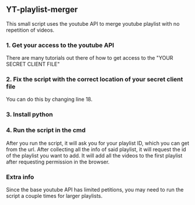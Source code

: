 ## YT-playlist-merger
This small script uses the youtube API to merge youtube playlist with no repetition of videos.

### 1. Get your access to the youtube API
There are many tutorials out there of how to get access to the "YOUR SECRET CLIENT FILE"

### 2. Fix the script with the correct location of your secret client file
You can do this by changing line 18.

### 3. Install python

### 4. Run the script in the cmd
After you run the script, it will ask you for your playlist ID, which you can get from the url. After collecting all the info of said playlist, it will request the id of the playlist you want to add. It will add all the videos to the first playlist after requesting permission in the browser.

### Extra info
Since the base youtube API has limited petitions, you may need to run the script a couple times for larger playlists.
